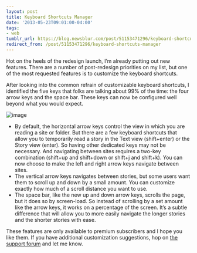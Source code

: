 ```yaml
---
layout: post
title: Keyboard Shortcuts Manager
date: '2013-05-23T09:01:00-04:00'
tags:
- web
tumblr_url: https://blog.newsblur.com/post/51153471296/keyboard-shortcuts-manager
redirect_from: /post/51153471296/keyboard-shortcuts-manager
---
```

Hot on the heels of the redesign launch, I’m already putting out new features. There are a number of post-redesign priorities on my list, but one of the most requested features is to customize the keyboard shortcuts.

After looking into the common refrain of customizable keyboard shortcuts, I identified the five keys that folks are talking about 99% of the time: the four arrow keys and the space bar. These keys can now be configured well beyond what you would expect.

![image](http://static.newsblur.com.s3.amazonaws.com/blog/preferences_keyboard.png)

- By default, the horizontal arrow keys control the view in which you are reading a site or folder. But there are a few keyboard shortcuts that allow you to temporarily read a story in the Text view (shift+enter) or the Story view (enter). So having other dedicated keys may not be necessary. And navigating between sites requires a two-key combination (shift+up and shift+down or shift+j and shift+k). You can now choose to make the left and right arrow keys navigate between sites.
- The vertical arrow keys navigates between stories, but some users want them to scroll up and down by a small amount. You can customize exactly how much of a scroll distance you want to use.
- The space bar, like the new up and down arrow keys, scrolls the page, but it does so by screen-load. So instead of scrolling by a set amount like the arrow keys, it works on a percentage of the screen. It’s a subtle difference that will allow you to more easily navigate the longer stories and the shorter stories with ease.

These features are only available to premium subscribers and I hope you like them. If you have additional customization suggestions, hop on [the support forum](http://getsatisfaction.com/newsblur) and let me know.


